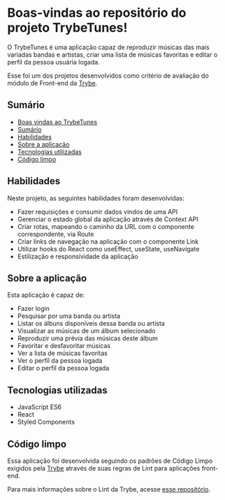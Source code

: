 # Boas-vindas ao repositório do projeto TrybeTunes!

O TrybeTunes é uma aplicação capaz de reproduzir músicas das mais variadas bandas e artistas, criar uma lista de músicas favoritas e editar o perfil da pessoa usuária logada.

Esse foi um dos projetos desenvolvidos como critério de avaliação do módulo de Front-end da <a href="https://betrybe.com">Trybe<a/>.

## Sumário
  - [Boas vindas ao TrybeTunes](#boas-vindas-ao-repositório-do-projeto-trybetunes)
  - [Sumário](#sumário)
  - [Habilidades](#habilidades)
  - [Sobre a aplicação](#sobre-a-aplicação)
  - [Tecnologias utilizadas](#tecnologias-utilizadas) 
  - [Código limpo](#código-limpo)
  
## Habilidades
Neste projeto, as seguintes habilidades foram desenvolvidas:
  * Fazer requisições e consumir dados vindos de uma API
  * Gerenciar o estado global da aplicação através de Context API
  * Criar rotas, mapeando o caminho da URL com o componente correspondente, via Route
  * Criar links de navegação na aplicação com o componente Link
  * Utilizar hooks do React como useEffect, useState, useNavigate
  * Estilização e responsividade da aplicação
  
## Sobre a aplicação
Esta aplicação é capaz de:
  * Fazer login
  * Pesquisar por uma banda ou artista
  * Listar os álbuns disponíveis dessa banda ou artista
  * Visualizar as músicas de um álbum selecionado
  * Reproduzir uma prévia das músicas deste álbum
  * Favoritar e desfavoritar músicas
  * Ver a lista de músicas favoritas
  * Ver o perfil da pessoa logada
  * Editar o perfil da pessoa logada
  
## Tecnologias utilizadas
  * JavaScript ES6
  * React
  * Styled Components
  
## Código limpo
  Essa aplicação foi desenvolvida seguindo os padrões de Código Limpo exigidos pela <a href="https://betrybe.com">Trybe<a/> através de suas regras de Lint para aplicações front-end.
  
  Para mais informações sobre o Lint da Trybe, acesse <a href="https://github.com/betrybe/eslint-config-trybe">esse repositório</a>.
